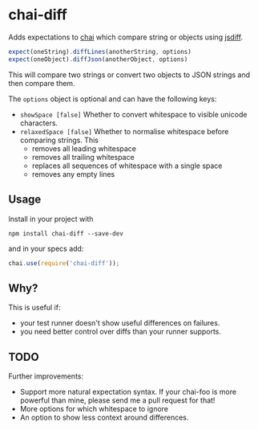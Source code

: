 chai-diff
=========

Adds expectations to [chai](http://chaijs.com/) which compare string or objects using [jsdiff](https://github.com/kpdecker/jsdiff).

```javascript
expect(oneString).diffLines(anotherString, options)
expect(oneObject).diffJson(anotherObject, options)
```

This will compare two strings or convert two objects to JSON strings and then compare them.

The `options` object is optional and can have the following keys:

* `showSpace [false]` Whether to convert whitespace to visible unicode characters.
* `relaxedSpace [false]` Whether to normalise whitespace before comparing strings. This
    - removes all leading whitespace
    - removes all trailing whitespace
    - replaces all sequences of whitespace with a single space
    - removes any empty lines

Usage
------------

Install in your project with

```
npm install chai-diff --save-dev
```

and in your specs add:

```javascript
chai.use(require('chai-diff'));
```

Why?
----

This is useful if:

* your test runner doesn't show useful differences on failures.
* you need better control over diffs than your runner supports.

TODO
----

Further improvements:

* Support more natural expectation syntax. If your chai-foo is more powerful than mine, please send me a pull request for that!
* More options for which whitespace to ignore
* An option to show less context around differences.
